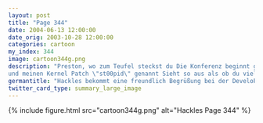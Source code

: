 ```yaml
---
layout: post
title: "Page 344"
date: 2004-06-13 12:00:00
date_orig: 2003-10-28 12:00:00
categories: cartoon
my_index: 344
image: cartoon344g.png
description: "Preston, wo zum Teufel steckst du Die Konferenz beginnt gleich Dieser Kokosnuss Rum geht ganz schön bei. Geh ohne mich - du kannst meinen Ausweis benutzen Hey, du bist Preston Pigglesworth? Du bist derjenige, der versucht die Website meiner Firma zu defacen Yeah und du hast rumgeflamed
und meinen Kernel Patch \"st00pid\" genannt Sieht so aus als ob du viele Fans in der IT Branche hast Siehst du, ich sagte doch ich bin berühmt Preston Hackles"
germantitle: "Hackles bekommt eine freundlich Begrüßung bei der DeveloPalooza"
twitter_card_type: summary_large_image
---
```


{% include figure.html src="cartoon344g.png" alt="Hackles Page 344"  %}

